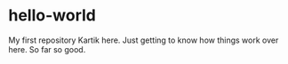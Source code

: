 # hello-world
My first repository
Kartik here. Just getting to know how things work over here. So far so good.
